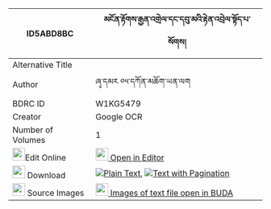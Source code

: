|ID5ABD8BC|མངོན་རྟོགས་རྒྱན་འགྲེལ་དང་དབུ་མའི་རྟེན་འབྲེལ་སྟོད་པ་སོགས། 
| --- | --- 
|Alternative Title |
|Author| ཞྭ་དམར ༠༥་དཀོན་མཆོག་ཡན་ལག
|BDRC ID | W1KG5479
|Creator | Google OCR
|Number of Volumes| 1
|<img width="25" src="https://img.icons8.com/color/25/000000/edit-property.png">Edit Online| [<img width="25" src="https://avatars.githubusercontent.com/u/45091458?s=200&v=4"> Open in Editor](http://editor.openpecha.org/ID5ABD8BC)
|<img width="25" src="https://img.icons8.com/fluent/48/000000/download-2.png"/>  Download | [![](https://img.icons8.com/color/20/000000/txt.png)Plain Text](https://github.com/Openpecha/ID5ABD8BC/releases/download/v1/ngontok_gyen_drel_dang_uma_i_t_plain_ID5ABD8BC.zip), [![](https://img.icons8.com/color/20/000000/txt.png)Text with Pagination](https://github.com/Openpecha/ID5ABD8BC/releases/download/v1/ngontok_gyen_drel_dang_uma_i_t_pages_ID5ABD8BC.zip)
|<img width="25" src="https://img.icons8.com/plasticine/100/000000/pictures-folder.png"/>  Source Images | [<img width="25" src="https://library.bdrc.io/icons/BUDA-small.svg"> Images of text file open in BUDA](https://library.bdrc.io/show/bdr:W1KG5479)